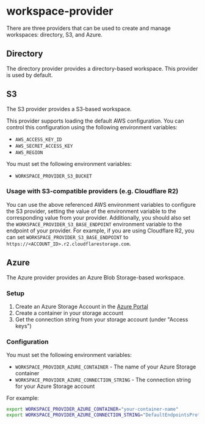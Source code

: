 # workspace-provider

There are three providers that can be used to create and manage workspaces: directory, S3, and Azure.

## Directory

The directory provider provides a directory-based workspace. This provider is used by default.

## S3

The S3 provider provides a S3-based workspace.

This provider supports loading the default AWS configuration. You can control this configuration using the following environment variables:
- `AWS_ACCESS_KEY_ID`
- `AWS_SECRET_ACCESS_KEY`
- `AWS_REGION`

You must set the following environment variables:
- `WORKSPACE_PROVIDER_S3_BUCKET`

### Usage with S3-compatible providers (e.g. Cloudflare R2)

You can use the above referenced AWS environment variables to configure the S3 provider, setting the value of the environment variable to the corresponding value from your provider.
Additionally, you should also set the `WORKSPACE_PROVIDER_S3_BASE_ENDPOINT` environment variable to the endpoint of your provider. For example, if you are using Cloudflare R2, you can set `WORKSPACE_PROVIDER_S3_BASE_ENDPOINT` to `https://<ACCOUNT_ID>.r2.cloudflarestorage.com`.

## Azure

The Azure provider provides an Azure Blob Storage-based workspace.

### Setup

1. Create an Azure Storage Account in the [Azure Portal](https://portal.azure.com)
2. Create a container in your storage account
3. Get the connection string from your storage account (under "Access keys")

### Configuration

You must set the following environment variables:
- `WORKSPACE_PROVIDER_AZURE_CONTAINER` - The name of your Azure Storage container
- `WORKSPACE_PROVIDER_AZURE_CONNECTION_STRING` - The connection string for your Azure Storage account

For example:
```bash
export WORKSPACE_PROVIDER_AZURE_CONTAINER="your-container-name"
export WORKSPACE_PROVIDER_AZURE_CONNECTION_STRING="DefaultEndpointsProtocol=https;AccountName=...;AccountKey=...;EndpointSuffix=core.windows.net"
```
